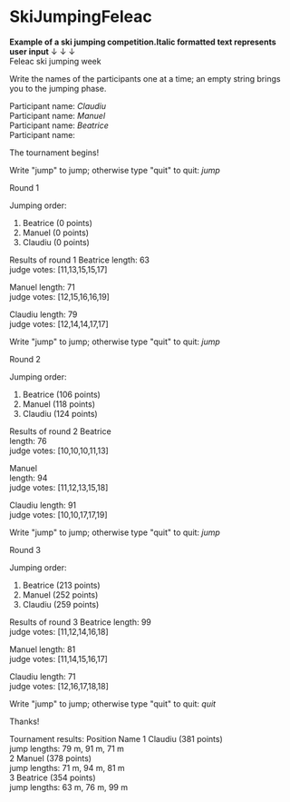 # SkiJumpingFeleac

**Example of a ski jumping competition.Italic formatted text represents user input**
             ↓
             ↓
             ↓  
Feleac ski jumping week

Write the names of the participants one at a time; an empty string brings you to the jumping phase. 

   Participant name: *Claudiu*  
   Participant name: *Manuel*  
   Participant name: *Beatrice*  
   Participant name:  

The tournament begins!

Write "jump" to jump; otherwise type "quit" to quit: *jump*

Round 1

Jumping order:
  1. Beatrice (0 points)
  2. Manuel (0 points)
  3. Claudiu (0 points)

Results of round 1
  Beatrice
    length: 63  
    judge votes: [11,13,15,15,17]

  Manuel
    length: 71  
    judge votes: [12,15,16,16,19]

  Claudiu
    length: 79  
    judge votes: [12,14,14,17,17]

Write "jump" to jump; otherwise type "quit" to quit: *jump*

Round 2

Jumping order:
  1. Beatrice (106 points)
  2. Manuel (118 points)
  3. Claudiu (124 points)

Results of round 2
  Beatrice  
    length: 76  
    judge votes: [10,10,10,11,13]

  Manuel  
    length: 94  
    judge votes: [11,12,13,15,18]

  Claudiu
    length: 91  
    judge votes: [10,10,17,17,19]

Write "jump" to jump; otherwise type "quit" to quit: *jump*

Round 3

Jumping order:
  1. Beatrice (213 points)
  2. Manuel (252 points)
  3. Claudiu (259 points)

Results of round 3
  Beatrice
    length: 99  
    judge votes: [11,12,14,16,18]

  Manuel
    length: 81  
    judge votes: [11,14,15,16,17]

  Claudiu
    length: 71  
    judge votes: [12,16,17,18,18]

Write "jump" to jump; otherwise type "quit" to quit: *quit*

Thanks!

Tournament results:
Position    Name
1           Claudiu (381 points)  
            jump lengths: 79 m, 91 m, 71 m  
2           Manuel (378 points)  
            jump lengths: 71 m, 94 m, 81 m  
3           Beatrice (354 points)  
            jump lengths: 63 m, 76 m, 99 m  
